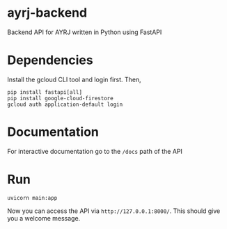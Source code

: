 # ayrj-backend
Backend API for AYRJ written in Python using FastAPI
# Dependencies
Install the gcloud CLI tool and login first. Then,
```
pip install fastapi[all]
pip install google-cloud-firestore
gcloud auth application-default login
```
# Documentation
For interactive documentation go to the ```/docs``` path of the API
# Run
```
uvicorn main:app
```
Now you can access the API via ```http://127.0.0.1:8000/```. This should give you a welcome message.
